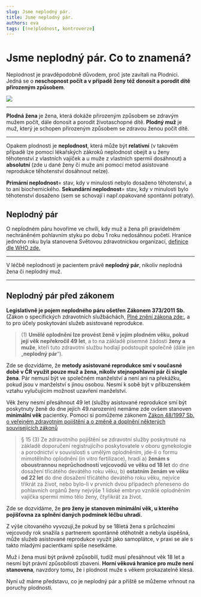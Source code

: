 ```yaml
---
slug: Jsme neplodný pár. 
title: Jsme neplodný pár. 
authors: eva
tags: [(ne)plodnost, kontroverze]
---
```

# Jsme neplodný pár. Co to znamená?
Neplodnost je pravděpodobně důvodem, proč jste zavítali na Plodnici. Jedná se o **neschopnost počít a v případě ženy též donosit a porodit dítě přirozeným způsobem**.

![](https://i.imgur.com/rSLpHxC.png)




---

**Plodná žena** je žena, která dokáže přirozeným způsobem se zdravým mužem počít, dále donosit a porodit životaschopné dítě. 
**Plodný muž** je muž, který je schopen přirozeným způsobem se zdravou ženou počít dítě. 



---

Opakem plodnosti je **neplodnost**, která může být **relativní** (v takovém případě lze pomocí lékařských zákroků neplodnost obejít a u ženy těhotenství z vlastních vajíček a u muže z vlastních spermií dosáhnout) a **absolutní** (zde u dané ženy či muže ani pomocí metod asistované reprodukce těhotenství dosáhnout nelze).



**Primární neplodnost**= stav, kdy v minulosti nebylo dosaženo těhotenství, a to ani biochemického.
**Sekundární neplodnost**= stav, kdy v minulosti bylo těhotenství dosaženo (sem se schovají i např.opakované spontánní potraty).

## Neplodný pár
O neplodném páru hovoříme ve chvíli, kdy muž a žena při pravidelném nechráněném pohlavním styku po dobu 1 roku nedosáhnou početí.  Hranice jednoho roku byla stanovena Světovou zdravotnickou organizací, [definice dle WHO zde.](https://www.who.int/news-room/fact-sheets/detail/infertility)


---

V léčbě neplodnosti je pacientem právě **neplodný pár**, nikoliv neplodná žena či neplodný muž.


---

## Neplodný pár před zákonem

**Legislativně je pojem neplodného páru ošetřen Zákonem 373/2011 Sb.** (Zákon o specifických zdravotních službáchách, [Plné znění zákona zde:](https://www.podnikatel.cz/zakony/zakon-373-2011-o-specifickych-zdravotnich-sluzbach/uplne/), a to pro účely poskytování služeb asistované reprodukce.

> (1) **Umělé oplodnění lze provést ženě v jejím plodném věku, pokud její věk nepřekročil 49 let**, a to na základě písemné žádosti **ženy a muže**, kteří tuto zdravotní službu hodlají podstoupit společně (dále jen „**neplodný pár**“). 
> 
Zde se dozvídáme, že **metody asistované reprodukce smí v současné době v ČR využít pouze muž a žena, nikoliv stejnopohlavní pár či single žena**. Pár nemusí být ve společném manželství a není ani na překážku, pokud jsou v manželství s jinou osobou. Nesmí k sobě být v příbuzenském vztahu vylučujícím možnost uzavření manželství.

Věk ženy nesmí přesáhnout 49 let (služby asistované reprodukce smí být poskytnuty ženě do dne jejích 49.narozenin) nemáme zde ovšem stanoven **minimální věk** pacientky. Pomoci si pomůžeme zákonem  [Zákon 48/1997 Sb. o veřejném zdravotním pojištění a o změně a doplnění některých souvisejících zákonů](https://https://www.zakonyprolidi.cz/cs/1997-48)

> § 15
> (3) Ze zdravotního pojištění se zdravotní služby poskytnuté na základě doporučení registrujícího poskytovatele v oboru gynekologie a porodnictví v souvislosti s umělým oplodněním, jde-li o formu mimotělního oplodnění (in vitro fertilizace), hradí
> a) **ženám s oboustrannou neprůchodností vejcovodů ve věku od 18 let** do dne dosažení třicátého devátého roku věku,
> b) **ostatním ženám ve věku od 22 let** do dne dosažení třicátého devátého roku věku,
> nejvíce třikrát za život, nebo bylo-li v prvních dvou případech přeneseno do pohlavních orgánů ženy nejvýše 1 lidské embryo vzniklé oplodněním vajíčka spermií mimo tělo ženy, čtyřikrát za život.

Zde se dozvídáme, že **pro ženy je stanoven minimální věk, u kterého pojišťovna za splnění daných podmínek léčbu uhradí**. 

Z výše citovaného vyvozuji,že pokud by se 18letá žena s průchozími vejcovody rok snažila s partnerem spontánně otěhotnět a nebyla úspěšná, může služeb asistované reprodukce využít jako samoplátce, v praxi se ale s takto mladými pacientkami spíše nesetkáme.

Muž i žena musí být právně způsobilí, tudíž musí přesáhnout věk 18 let a nesmí být právní způsobilosti zbaveni. **Horní věková hranice pro muže není stanovena**, navzdory tomu, že i plodnost muže s věkem prokazatelně klesá.

Nyní už máme představu, co je neplodný pár a příště se můžeme vrhnout na poruchy plodnosti.
